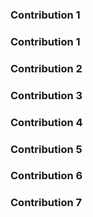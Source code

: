 

### Contribution 1


### Contribution 1


### Contribution 2


### Contribution 3


### Contribution 4


### Contribution 5


### Contribution 6


### Contribution 7
